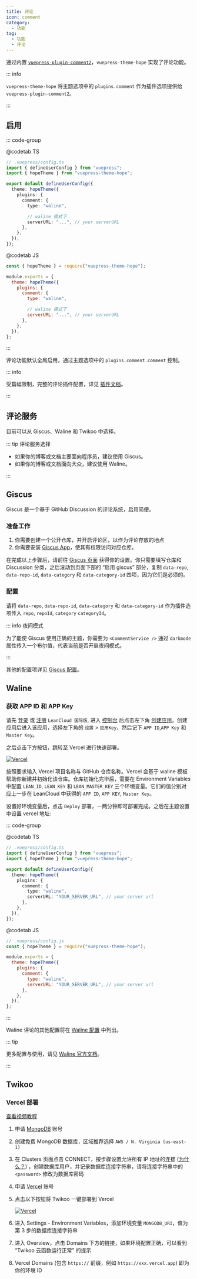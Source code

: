 ```yaml
---
title: 评论
icon: comment
category:
  - 功能
tag:
  - 功能
  - 评论
---
```


通过内置 [`vuepress-plugin-comment2`][comment2]，`vuepress-theme-hope` 实现了评论功能。

::: info

`vuepress-theme-hope` 将主题选项中的 `plugins.comment` 作为插件选项提供给 `vuepress-plugin-comment2`。

:::

<!-- more -->

## 启用 <Badge text="支持页面配置" />

::: code-group

@codetab TS

```ts {8,11}
// .vuepress/config.ts
import { defineUserConfig } from "vuepress";
import { hopeTheme } from "vuepress-theme-hope";

export default defineUserConfig({
  theme: hopeTheme({
    plugins: {
      comment: {
        type: "waline",

        // waline 模式下
        serverURL: "...", // your serverURL
      },
    },
  }),
});
```

@codetab JS

```js {7,10}
const { hopeTheme } = require("vuepress-theme-hope");

module.exports = {
  theme: hopeTheme({
    plugins: {
      comment: {
        type: "waline",

        // waline 模式下
        serverURL: "...", // your serverURL
      },
    },
  }),
};
```

:::

评论功能默认全局启用，通过主题选项中的 `plugins.comment.comment` 控制。

::: info

受篇幅限制，完整的评论插件配置，详见 [插件文档][comment2]。

:::

## 评论服务

目前可以从 Giscus、Waline 和 Twikoo 中选择。

::: tip 评论服务选择

- 如果你的博客或文档主要面向程序员，建议使用 Giscus。
- 如果你的博客或文档面向大众，建议使用 Waline。

:::

## Giscus

Giscus 是一个基于 GitHub Discussion 的评论系统，启用简便。

<!-- more -->

### 准备工作

1. 你需要创建一个公开仓库，并开启评论区，以作为评论存放的地点
1. 你需要安装 [Giscus App](https://github.com/apps/giscus)，使其有权限访问对应仓库。

在完成以上步骤后，请前往 [Giscus 页面](https://giscus.app/zh-CN) 获得你的设置。你只需要填写仓库和 Discussion 分类，之后滚动到页面下部的 “启用 giscus” 部分，复制 `data-repo`, `data-repo-id`, `data-category` 和 `data-category-id` 四项，因为它们是必须的。

### 配置

请将 `data-repo`, `data-repo-id`, `data-category` 和 `data-category-id` 作为插件选项传入 `repo`, `repoId`, `category` `categoryId`。

::: info 夜间模式

为了能使 Giscus 使用正确的主题，你需要为 `<CommentService />` 通过 `darkmode` 属性传入一个布尔值，代表当前是否开启夜间模式。

:::

其他的配置项详见 [Giscus 配置][comment2-giscus-config]。

## Waline

### 获取 APP ID 和 APP Key

请先 [登录](https://console.leancloud.app/login.html#/signin) 或 [注册](https://console.leancloud.app/login.html#/signup) `LeanCloud 国际版`, 进入 [控制台](https://console.leancloud.app/applist.html#/apps) 后点击左下角 [创建应用](https://console.leancloud.app/applist.html#/newapp)。创建应用后进入该应用，选择左下角的 `设置` > `应用Key`，然后记下 `APP ID`,`APP Key` 和 `Master Key`。

之后点击下方按钮，跳转至 Vercel 进行快速部署。

[![Vercel](https://vercel.com/button)](https://vercel.com/import/project?template=https://github.com/lizheming/waline/tree/master/example)

按照要求输入 Vercel 项目名称与 GitHub 仓库名称。Vercel 会基于 waline 模板帮助你新建并初始化该仓库。仓库初始化完毕后，需要在 Environment Variables 中配置 `LEAN_ID`, `LEAN_KEY` 和 `LEAN_MASTER_KEY` 三个环境变量。它们的值分别对应上一步在 LeanCloud 中获得的 `APP ID`, `APP KEY`, `Master Key`。

设置好环境变量后，点击 `Deploy` 部署，一两分钟即可部署完成。之后在主题设置中设置 vercel 地址:

::: code-group

@codetab TS

```ts
// .vuepress/config.ts
import { defineUserConfig } from "vuepress";
import { hopeTheme } from "vuepress-theme-hope";

export default defineUserConfig({
  theme: hopeTheme({
    plugins: {
      comment: {
        type: "waline",
        serverURL: "YOUR_SERVER_URL", // your server url
      },
    },
  }),
});
```

@codetab JS

```js
// .vuepress/config.js
const { hopeTheme } = require("vuepress-theme-hope");

module.exports = {
  theme: hopeTheme({
    plugins: {
      comment: {
        type: "waline",
        serverURL: "YOUR_SERVER_URL", // your server url
      },
    },
  }),
};
```

:::

Waline 评论的其他配置将在 [Waline 配置][comment2-waline-config] 中列出。

::: tip

更多配置与使用，请见 [Waline 官方文档](https://waline.js.org)。

:::

## Twikoo

### Vercel 部署

[查看视频教程](https://www.bilibili.com/video/BV1Fh411e7ZH)

1. 申请 [MongoDB](https://www.mongodb.com/cloud/atlas/register) 账号
1. 创建免费 MongoDB 数据库，区域推荐选择 `AWS / N. Virginia (us-east-1)`
1. 在 Clusters 页面点击 CONNECT，按步骤设置允许所有 IP 地址的连接 ([为什么？](https://vercel.com/support/articles/how-to-allowlist-deployment-ip-address)) ，创建数据库用户，并记录数据库连接字符串，请将连接字符串中的 `<password>` 修改为数据库密码
1. 申请 [Vercel](https://vercel.com/signup) 账号
1. 点击以下按钮将 Twikoo 一键部署到 Vercel

   [![Vercel](https://vercel.com/button)](https://vercel.com/import/project?template=https://github.com/imaegoo/twikoo/tree/dev/src/vercel-min)

1. 进入 Settings - Environment Variables，添加环境变量 `MONGODB_URI`，值为第 3 步的数据库连接字符串
1. 进入 Overview，点击 Domains 下方的链接，如果环境配置正确，可以看到 “Twikoo 云函数运行正常” 的提示
1. Vercel Domains (包含 `https://` 前缀，例如 `https://xxx.vercel.app`) 即为你的环境 ID

[comment2]: https://vuepress-theme-hope.github.io/v2/comment/zh/
[comment2-giscus-config]: https://vuepress-theme-hope.github.io/v2/comment/zh/config/giscus.html
[comment2-waline-config]: https://vuepress-theme-hope.github.io/v2/comment/zh/config/waline.html
